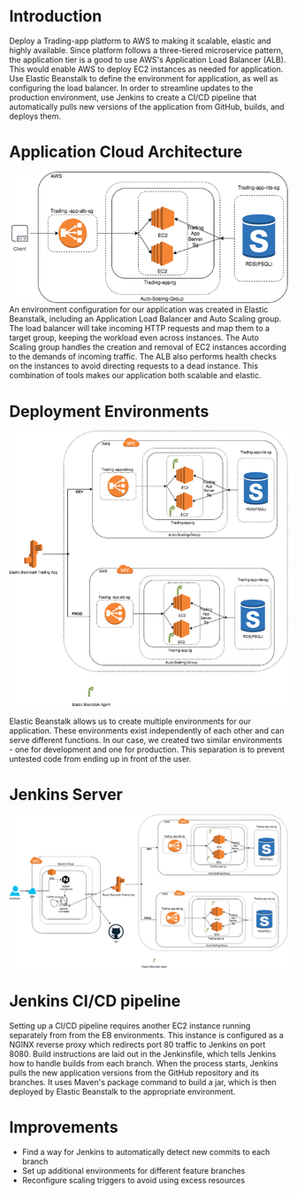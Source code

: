 # Introduction
Deploy a Trading-app platform to AWS to making it scalable, elastic and highly available. Since platform follows a three-tiered microservice pattern, the application tier is a good to use AWS's Application Load Balancer (ALB). This would enable AWS to deploy EC2 instances as needed for application. Use Elastic Beanstalk to define the environment for application, as well as configuring the load balancer. In order to streamline updates to the production environment, use Jenkins to create a CI/CD pipeline that automatically pulls new versions of the application from GitHub, builds, and deploys them.

# Application Cloud Architecture
![architecture](assets/cloud.png)  
An environment configuration for our application was created in Elastic Beanstalk, including an Application Load Balancer and Auto Scaling group. The load balancer will take incoming HTTP requests and map them to a target group, keeping the workload even across instances. The Auto Scaling group handles the creation and removal of EC2 instances according to the demands of incoming traffic. The ALB also performs health checks on the instances to avoid directing requests to a dead instance. This combination of tools makes our application both scalable and elastic.

# Deployment Environments
![env](assets/elastic.png)

Elastic Beanstalk allows us to create multiple environments for our application. These environments exist independently of each other and can serve different functions. In our case, we created two similar environments - one for development and one for production. This separation is to prevent untested code from ending up in front of the user.

# Jenkins Server
![jenkins](assets/jenkins.png)

# Jenkins CI/CD pipeline
Setting up a CI/CD pipeline requires another EC2 instance running separately from from the EB environments. This instance is configured as a NGINX reverse proxy which redirects port 80 traffic to Jenkins on port 8080. Build instructions are laid out in the Jenkinsfile, which tells Jenkins how to handle builds from each branch. When the process starts, Jenkins pulls the new application versions from the GitHub repository and its branches. It uses Maven's package command to build a jar, which is then deployed by Elastic Beanstalk to the appropriate environment.

# Improvements
- Find a way for Jenkins to automatically detect new commits to each branch
- Set up additional environments for different feature branches
- Reconfigure scaling triggers to avoid using excess resources
